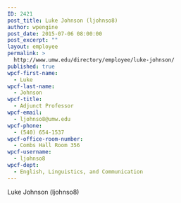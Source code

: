 ```yaml
---
ID: 2421
post_title: Luke Johnson (ljohnso8)
author: wpengine
post_date: 2015-07-06 08:00:00
post_excerpt: ""
layout: employee
permalink: >
  http://www.umw.edu/directory/employee/luke-johnson/
published: true
wpcf-first-name:
  - Luke
wpcf-last-name:
  - Johnson
wpcf-title:
  - Adjunct Professor
wpcf-email:
  - ljohnso8@umw.edu
wpcf-phone:
  - (540) 654-1537
wpcf-office-room-number:
  - Combs Hall Room 356
wpcf-username:
  - ljohnso8
wpcf-dept:
  - English, Linguistics, and Communication
---
```

Luke Johnson (ljohnso8)